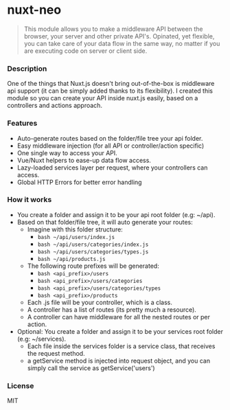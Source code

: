 # nuxt-neo

> This module allows you to make a middleware API between the browser, your server and other private API's. Opinated, yet flexible, you can take care of your data flow in the same way, no matter if you are executing code on server or client side.

### Description ###
One of the things that Nuxt.js doesn't bring out-of-the-box is middleware api support
(it can be simply added thanks to its flexibility).
I created this module so you can create your API inside nuxt.js easily, based on a controllers and actions approach.

### Features ###
- Auto-generate routes based on the folder/file tree your api folder.
- Easy middleware injection (for all API or controller/action specific)
- One single way to access your API.
- Vue/Nuxt helpers to ease-up data flow access.
- Lazy-loaded services layer per request, where your controllers can access.
- Global HTTP Errors for better error handling

### How it works ###
- You create a folder and assign it to be your api root folder (e.g: ~/api).
- Based on that folder/file tree, it will auto generate your routes:
    - Imagine with this folder structure:
        - ```bash ~/api/users/index.js ```
        - ```bash ~/api/users/categories/index.js ```
        - ```bash ~/api/users/categories/types.js ```
        - ```bash ~/api/products.js ```
    - The following route prefixes will be generated:
        - ```bash <api_prefix>/users ```
        - ```bash <api_prefix>/users/categories ```
        - ```bash <api_prefix>/users/categories/types ```
        - ```bash <api_prefix>/products ```
    - Each .js file will be your controller, which is a class.
    - A controller has a list of routes (its pretty much a resource).
    - A controller can have middleware for all the nested routes or per action.
- Optional: You create a folder and assign it to be your services root folder (e.g: ~/services).
    - Each file inside the services folder is a service class, that receives the request method.
    - a getService method is injected into request object, and you can simply call
     the service as getService('users')
### License ###
MIT
